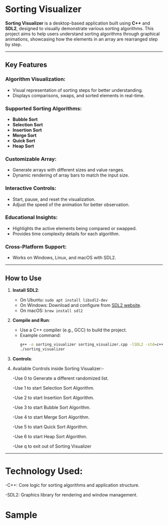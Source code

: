 # **Sorting Visualizer**

**Sorting Visualizer** is a desktop-based application built using **C++** and **SDL2**, designed to visually demonstrate various sorting algorithms. This project aims to help users understand sorting algorithms through graphical animations, showcasing how the elements in an array are rearranged step by step.

---

## **Key Features**

### **Algorithm Visualization**:
- Visual representation of sorting steps for better understanding.
- Displays comparisons, swaps, and sorted elements in real-time.

### **Supported Sorting Algorithms**:
- **Bubble Sort**
- **Selection Sort**
- **Insertion Sort**
- **Merge Sort**
- **Quick Sort**
- **Heap Sort**

### **Customizable Array**:
- Generate arrays with different sizes and value ranges.
- Dynamic rendering of array bars to match the input size.

### **Interactive Controls**:
- Start, pause, and reset the visualization.
- Adjust the speed of the animation for better observation.

### **Educational Insights**:
- Highlights the active elements being compared or swapped.
- Provides time complexity details for each algorithm.

### **Cross-Platform Support**:
- Works on Windows, Linux, and macOS with SDL2.

---

## **How to Use**

1. **Install SDL2**:
   - On Ubuntu: `sudo apt install libsdl2-dev`
   - On Windows: Download and configure from [SDL2 website](https://www.libsdl.org/download-2.0.php).
   - On macOS: `brew install sdl2`

2. **Compile and Run**:
   - Use a C++ compiler (e.g., GCC) to build the project.
   - Example command:
     ```bash
     g++ -o sorting_visualizer sorting_visualizer.cpp -lSDL2 -std=c++17
     ./sorting_visualizer
     ```

3. **Controls**:
4. 
   Available Controls inside Sorting Visualizer:-

   -Use 0 to Generate a different randomized list.

   -Use 1 to start Selection Sort Algorithm.

   -Use 2 to start Insertion Sort Algorithm.

   -Use 3 to start Bubble Sort Algorithm.

   -Use 4 to start Merge Sort Algorithm.

   -Use 5 to start Quick Sort Algorithm.

   -Use 6 to start Heap Sort Algorithm.

   -Use q to exit out of Sorting Visualizer

---

# Technology Used:
-C++: Core logic for sorting algorithms and application structure.

-SDL2: Graphics library for rendering and window management.

# Sample
